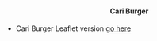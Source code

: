 <h4 align="center">Cari Burger</h4>

<ul>
    <li>Cari Burger Leaflet version <a href="https://github.com/faizulramir/cariburger/commit/847a091bd00fa20beb4b1818147c7f503c08cd6f">go here</a> </li>
</ul>

